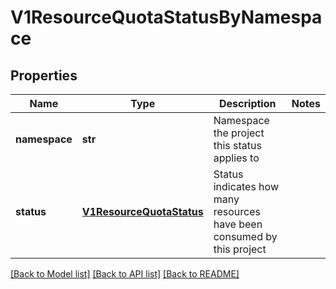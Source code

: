 # V1ResourceQuotaStatusByNamespace

## Properties
Name | Type | Description | Notes
------------ | ------------- | ------------- | -------------
**namespace** | **str** | Namespace the project this status applies to | 
**status** | [**V1ResourceQuotaStatus**](V1ResourceQuotaStatus.md) | Status indicates how many resources have been consumed by this project | 

[[Back to Model list]](../README.md#documentation-for-models) [[Back to API list]](../README.md#documentation-for-api-endpoints) [[Back to README]](../README.md)


